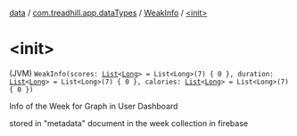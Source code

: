 [data](../../index.md) / [com.treadhill.app.dataTypes](../index.md) / [WeakInfo](index.md) / [&lt;init&gt;](./-init-.md)

# &lt;init&gt;

(JVM) `WeakInfo(scores: `[`List`](https://kotlinlang.org/api/latest/jvm/stdlib/kotlin.collections/-list/index.html)`<`[`Long`](https://kotlinlang.org/api/latest/jvm/stdlib/kotlin/-long/index.html)`> = List<Long>(7) { 0 }, duration: `[`List`](https://kotlinlang.org/api/latest/jvm/stdlib/kotlin.collections/-list/index.html)`<`[`Long`](https://kotlinlang.org/api/latest/jvm/stdlib/kotlin/-long/index.html)`> = List<Long>(7) { 0 }, calories: `[`List`](https://kotlinlang.org/api/latest/jvm/stdlib/kotlin.collections/-list/index.html)`<`[`Long`](https://kotlinlang.org/api/latest/jvm/stdlib/kotlin/-long/index.html)`> = List<Long>(7) { 0 })`

Info of the Week for Graph in User Dashboard

stored in "metadata" document in the week collection in firebase

